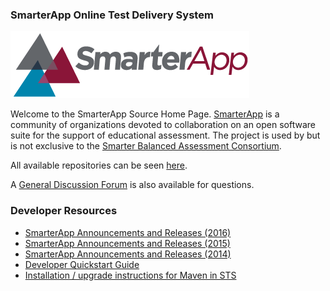 ### SmarterApp Online Test Delivery System

![](https://github.com/SmarterApp/Home/blob/master/assets/1763806324-SmarterApp_logo.png?raw=true)

Welcome to the SmarterApp Source Home Page. [SmarterApp](http://smarterapp.org/) is a community of organizations devoted to collaboration on an open software suite for the support of educational assessment. The project is used by but is not exclusive to the [Smarter Balanced Assessment Consortium](http://www.smarterbalanced.org/).

All available repositories can be seen [here](https://github.com/orgs/SmarterApp/dashboard).

A [General Discussion Forum](http://forum.opentestsystem.org/viewforum.php?f=19) is also available for questions.

### Developer Resources

* [SmarterApp Announcements and Releases (2016)](https://github.com/SmarterApp/Home/wiki/Announcements-and-Releases-2016)
* [SmarterApp Announcements and Releases (2015)](https://github.com/SmarterApp/Home/wiki/Announcements-and-Releases-2015)
* [SmarterApp Announcements and Releases (2014)](https://github.com/SmarterApp/Home/wiki/Announcements-and-Releases-2014)
* [Developer Quickstart Guide](https://github.com/SmarterApp/Home/wiki/Developer-Quickstart-Guide)
* [Installation / upgrade instructions for Maven in STS](https://github.com/SmarterApp/Home/wiki/MavenSTS)
